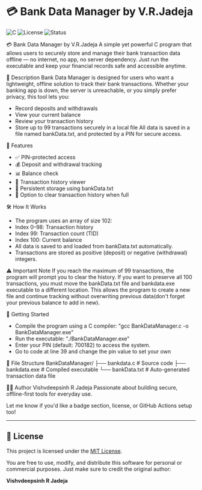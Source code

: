 # 💳 Bank Data Manager by V.R.Jadeja

![C](https://img.shields.io/badge/language-C-blue.svg)
![License](https://img.shields.io/badge/license-MIT-green.svg)
![Status](https://img.shields.io/badge/status-active-brightgreen.svg)

💳 Bank Data Manager by V.R.Jadeja
A simple yet powerful C program that allows users to securely store and manage their bank transaction data offline — no internet, no app, no server dependency. Just run the executable and keep your financial records safe and accessible anytime.

📌 Description
Bank Data Manager is designed for users who want a lightweight, offline solution to track their bank transactions. Whether your banking app is down, the server is unreachable, or you simply prefer privacy, this tool lets you:
- Record deposits and withdrawals
- View your current balance
- Review your transaction history
- Store up to 99 transactions securely in a local file
All data is saved in a file named bankData.txt, and protected by a PIN for secure access.

🔐 Features
- ✅ PIN-protected access
- 💰 Deposit and withdrawal tracking
- 📊 Balance check
- 📜 Transaction history viewer
- 🧾 Persistent storage using bankData.txt
- 🧹 Option to clear transaction history when full

🛠 How It Works
- The program uses an array of size 102:
- Index 0–98: Transaction history
- Index 99: Transaction count (TID)
- Index 100: Current balance
- All data is saved to and loaded from bankData.txt automatically.
- Transactions are stored as positive (deposit) or negative (withdrawal) integers.

⚠️ Important Note
If you reach the maximum of 99 transactions, the program will prompt you to clear the history.
If you want to preserve all 100 transactions, you must move the bankData.txt file and bankdata.exe executable to a different location. This allows the program to create a new file and continue tracking without overwriting previous data(don't forget your previous balance to add in new).

🚀 Getting Started
- Compile the program using a C compiler:
"gcc BankDataManager.c -o BankDataManager.exe"
- Run the executable:
"./BankDataManager.exe"
- Enter your PIN (default: 700182) to access the system.
- Go to code at line 39 and change the pin value to set your own

📂 File Structure
BankDataManager/
├── bankdata.c          # Source code
├── bankdata.exe        # Compiled executable
└── bankData.txt        # Auto-generated transaction data file



👨‍💻 Author
Vishvdeepsinh R Jadeja
Passionate about building secure, offline-first tools for everyday use.

Let me know if you'd like a badge section, license, or GitHub Actions setup too!

---

## 📄 License

This project is licensed under the [MIT License](https://opensource.org/licenses/MIT).

You are free to use, modify, and distribute this software for personal or commercial purposes. Just make sure to credit the original author:

**Vishvdeepsinh R Jadeja**


